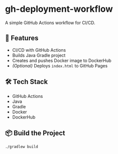 # gh-deployment-workflow

A simple GitHub Actions workflow for CI/CD.

## 🚀 Features

- CI/CD with GitHub Actions  
- Builds Java Gradle project  
- Creates and pushes Docker image to DockerHub  
- *(Optional)* Deploys `index.html` to GitHub Pages  

## 🛠️ Tech Stack

- GitHub Actions  
- Java  
- Gradle  
- Docker  
- DockerHub  

## 📦 Build the Project

```bash
./gradlew build
